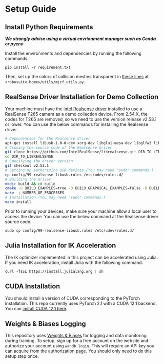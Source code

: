 # Setup Guide

## Install Python Requirements
_**We strongly advise using a virtual envrionment manager such as Conda or pyenv**_

Install the environments and dependencies by running the following commands.
```
pip install -r requirement.txt
```
Then, set up the colors of collision meshes transparent in [these lines](https://github.com/ARISE-Initiative/robosuite/blob/eb01e1ffa46f1af0a3aa3ac363d5e63097a6cbcc/robosuite/utils/mjcf_utils.py#L18C39-L18C39) at `<robosuite-home>/utils/mjcf_utils.py`.

## RealSense Driver Installation for Demo Collection
Your machine must have the [Intel Realsense driver](https://github.com/IntelRealSense/librealsense) installed to use a RealSense T265 camera as a demo collection device. From 2.54.X, the codes for T265 are removed, so we need to use the version release v2.53.1 or lower. You can use the below commands for installing the Realsense driver.
```bash
# Dependencies for the Realsense driver
apt-get install libusb-1.0-0-dev xorg-dev libglu1-mesa-dev libglfw3 libglfw3-dev
# Cloning the source code of the Realsense driver
git clone https://github.com/IntelRealSense/librealsense.git DIR_TO_LIBREALSENSE
cd DIR_TO_LIBREALSENSE
# Specifying the driver version
git checkout v2.53.1
# Setting up authorizing USB devices (You may need "sudo" commands.) 
cp config/99-realsense-libusb.rules /etc/udev/rules.d/
# Building the driver
mkdir build && cd build
cmake -D BUILD_EXAMPLES=true -D BUILD_GRAPHICAL_EXAMPLES=false -D BUILD_PYTHON_BINDINGS=true -D PYTHON_EXECUTABLE=FILEPATH_TO_PYTHON ../
make -j NUMBER_OF_PROCESSES
# Installation (You may need "sudo" commands.)
make install
```

Prior to running your devices, make sure your machine allow a local user to access the device. You can use the below command at the Realsense driver source code.
```
sudo cp config/99-realsense-libusb.rules /etc/udev/rules.d/
```

## Julia Installation for IK Acceleration
The IK optimizer implemented in this project can be accelerated using Julia. If you need IK acceleration, install Julia with the following command.
```
curl -fsSL https://install.julialang.org | sh
```

## CUDA Installation
You should install a version of CUDA corresponding to the PyTorch installation. This repo currently uses PyTorch 2.1
with a CUDA 12.1 backend. You can [install CUDA 12.1 here](https://developer.nvidia.com/cuda-12-1-0-download-archive?target_os=Linux&target_arch=x86_64&Distribution=Ubuntu&target_version=22.04&target_type=deb_network).

## Weights & Biases Logging
This repository uses [Weights & Biases](https://wandb.ai/) for logging and data monitoring during training. To setup,
sign up for a free account on the website and authorize your account using `wandb login`. This will require an API key
you can acquire from the [authorization page](https://wandb.ai/authorize). You should only need to do this setup step once.